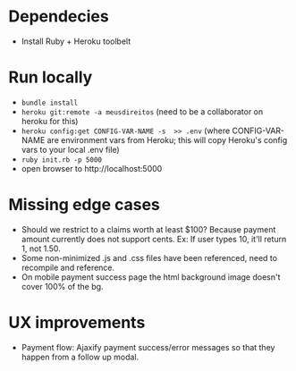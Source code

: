 # Dependecies

* Install Ruby + Heroku toolbelt

# Run locally

* `bundle install`
* `heroku git:remote -a meusdireitos` (need to be a collaborator on heroku for this)
* `heroku config:get CONFIG-VAR-NAME -s  >> .env` (where CONFIG-VAR-NAME are environment vars from Heroku; this will copy Heroku's config vars to your local .env file)
* `ruby init.rb -p 5000`
*  open browser to http://localhost:5000

# Missing edge cases

* Should we restrict to a claims worth at least $100? Because payment amount currently does not support cents. Ex: If user types 10, it'll return 1, not 1.50.
* Some non-minimized .js and .css files have been referenced, need to recompile and reference.
* On mobile payment success page the html background image doesn't cover 100% of the bg.

# UX improvements

* Payment flow: Ajaxify payment success/error messages so that they happen from a follow up modal.
